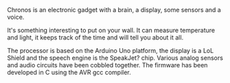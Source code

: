 Chronos is an electronic gadget with a brain, a display, some sensors and a voice.

It's something interesting to put on your wall. It can measure temperature and light, it keeps track of the time and will tell you about it all.

The processor is based on the Arduino Uno platform, the display is a LoL Shield and the speech engine is the SpeakJet? chip. Various analog sensors and audio circuits have been cobbled together. The firmware has been developed in C using the AVR gcc compiler.